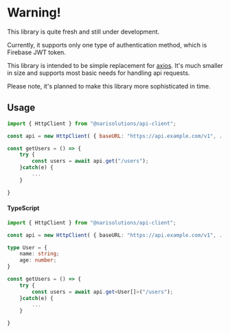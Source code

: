 # Warning!

This library is quite fresh and still under development.

Currently, it supports only one type of authentication method, which is Firebase JWT token.

This library is intended to be simple replacement for [axios](https://www.npmjs.com/package/axios). It's much smaller in size and supports most basic needs for handling api requests.

Please note, it's planned to make this library more sophisticated in time.

## Usage

```javascript
import { HttpClient } from "@narisolutions/api-client";

const api = new HttpClient( { baseURL: "https://api.example.com/v1", ... } );

const getUsers = () => {
    try {
        const users = await api.get("/users");
    }catch(e) {
        ...
    }

}

```

#### TypeScript

```typescript
import { HttpClient } from "@narisolutions/api-client";

const api = new HttpClient( { baseURL: "https://api.example.com/v1", ... } );

type User = {
    name: string;
    age: number;
}

const getUsers = () => {
    try {
        const users = await api.get<User[]>("/users");
    }catch(e) {
        ...
    }

}

```
